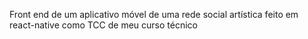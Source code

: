 Front end de um aplicativo móvel de uma rede social artística feito em react-native
como TCC de meu curso técnico
